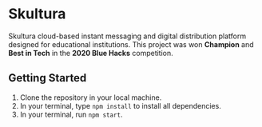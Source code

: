 
# Skultura

Skultura cloud-based instant messaging and digital distribution platform designed for educational institutions. This project was won **Champion** and **Best in Tech** in the **2020 Blue Hacks** competition. 

## Getting Started
1. Clone the repository in your local machine.
2. In your terminal, type `npm install` to install all dependencies.
3. In your terminal, run `npm start`.